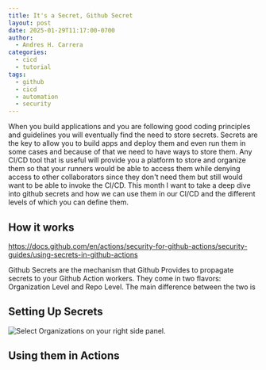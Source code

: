 ```yaml
---
title: It's a Secret, Github Secret
layout: post
date: 2025-01-29T11:17:00-0700
author:
  - Andres H. Carrera
categories:
  - cicd
  - tutorial
tags:
  - github
  - cicd
  - automation
  - security
---
```

When you build applications and you are following good coding principles and guidelines you will eventually find the need to store secrets. Secrets are the key to allow you to build apps and deploy them and even run them in some cases and because of that we need to have ways to store them. Any CI/CD tool that is useful will provide you a platform to store and organize them so that your runners would be able to access them while denying access to other collaborators since they don't need them but still would want to be able to invoke the CI/CD. This month I want to take a deep dive into github secrets and how we can use them in our CI/CD and the different levels of which you can define them.

## How it works

<https://docs.github.com/en/actions/security-for-github-actions/security-guides/using-secrets-in-github-actions>

Github Secrets are the mechanism that Github Provides to propagate secrets to your Github Action workers. They come in two flavors: Organization Level and Repo Level. The main difference between the two is 

## Setting Up Secrets

![Select Organizations on your right side panel.](/images/uploads/screenshot-2025-02-23-083246.png "Navigate to organization Page")

## Using them in Actions 
